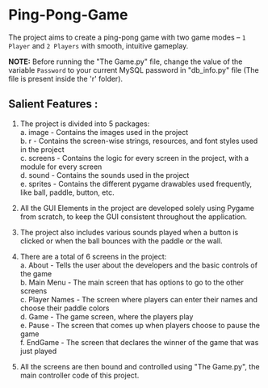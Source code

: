 # Ping-Pong-Game

The project aims to create a ping-pong game with two game modes – `1 Player` and `2 Players` with smooth, intuitive gameplay.

**NOTE:** Before running the "The Game.py" file, change the value of the variable `Password` to your current MySQL password in "db_info.py" file (The file is present inside the 'r' folder).

## Salient Features :

1. The project is divided into 5 packages:  
	a. image - Contains the images used in the project  
	b. r - Contains the screen-wise strings, resources, and font styles used in the project  
	c. screens - Contains the logic for every screen in the project, with a module for every screen  
	d. sound - Contains the sounds used in the project  
	e. sprites - Contains the different pygame drawables used frequently, like ball, paddle, button, etc.

2. All the GUI Elements in the project are developed solely using Pygame from scratch, to keep the GUI consistent throughout the application.

3. The project also includes various sounds played when a button is clicked or when the ball bounces with the paddle or the wall.

4. There are a total of 6 screens in the project:  
	a. About - Tells the user about the developers and the basic controls of the game  
	b. Main Menu - The main screen that has options to go to the other screens  
	c. Player Names - The screen where players can enter their names and choose their paddle colors  
	d. Game - The game screen, where the players play  
	e. Pause - The screen that comes up when players choose to pause the game  
	f. EndGame - The screen that declares the winner of the game that was just played

5. All the screens are then bound and controlled using "The Game.py", the main controller code of this project.
